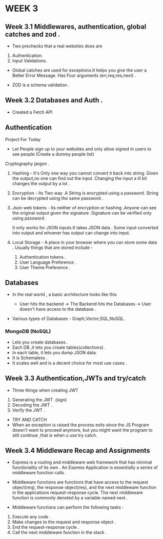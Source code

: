# WEEK 3

## Week 3.1 Middlewares, authentication, global catches and zod .

- Two prechecks that a real websites does are 
1. Authentication.
2. Input Validations.

- Global catches are used for exceptions.It helps you give the user a Better Error Message. Has Four arguments (err,req,res,next) .

- ZOD is a schema validation .

## Week 3.2 Databases and Auth .

- Created a Fetch API

## Authentication

Project For Today 
- Let People sign up to your websites and only allow signed in users to see people (Create a dummy people list)

Cryptography jargon .
1. Hashing - It's Only one way you cannot convert it back into string .Given the output,no one can find out the input .Changing the input a lil bit changes the output by a lot .

2. Encryption -  Its Two way .A String is encrypted using a password. String can be decrypted using the same password .

3. Json web tokens - Its neither of encryption or hashing .Anyone can see the original output given the signature .Signature can be verified only using password .

   It only works for JSON inputs.It takes JSON data . Some input converted into output and whoever has output can change into input.

4. Local Storage - A place in your browser where you can store some data . Usually things that are stored include - 

    1. Authentication tokens . 
    2. User Language Preference .
    3. User Theme Preference . 

  ## Databases

- In the real world , a basic architecture looks like this 
   - User hits the backend -> The Backend hits the Databases -> User doesn't have access to the database .

- Various types of Databases - Graph,Vector,SQL,NoSQL.

### MongoDB (NoSQL)

- Lets you create databases .
- Each DB ,it lets you create tables(collections) .
- In each table, it lets you dump JSON data.
- It is Schemaless .
- It scales well and is a decent choice for most use cases .

## Week 3.3 Authentication,JWTs and try/catch 

- Three things when creating JWT

1. Generating the JWT .(sign)
2. Decoding the JWT .
3. Verify the JWT .

-  TRY AND CATCH
  - When an exception is raised the process exits since the JS Program doesn't want to proceed anymore, but you might want the program to still continue ,that is when u use try catch.

  ## Week 3.4 Middleware Recap and Assignments 

  - Express is a routing and middleware web framework that has minimal functionality of its own . An Express Application is essentially a series of middleware function calls .

  - Middleware functions are functions that have access to the request object(req), the response object(res), and the next middleware function in the applications request-response cycle. The next middleware function is commonly denoted by a variable named next .

  - Middleware functions can perform the following tasks :

  1. Execute any code . 
  2. Make changes to the request and response object .
  3. End the request-response cycle . 
  4. Call the next middleware function in the stack . 

  